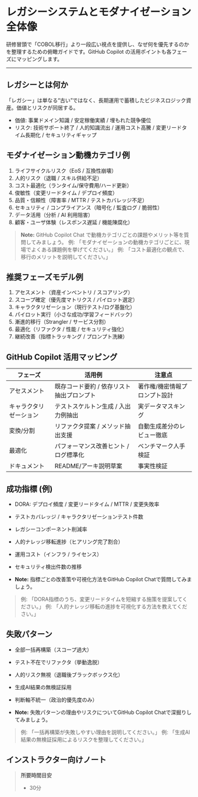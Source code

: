 # レガシーシステムとモダナイゼーション全体像

研修冒頭で「COBOL移行」より一段広い視点を提供し、なぜ何を優先するのかを整理するための俯瞰ガイドです。GitHub Copilot の活用ポイントも各フェーズにマッピングします。

---

## レガシーとは何か
「レガシー」は単なる“古い”ではなく、長期運用で蓄積したビジネスロジック資産。価値とリスクが同居する。
- 価値: 事業ドメイン知識 / 安定稼働実績 / 埋もれた競争優位
- リスク: 技術サポート終了 / 人的知識流出 / 運用コスト高騰 / 変更リードタイム長期化 / セキュリティギャップ

## モダナイゼーション動機カテゴリ例
1. ライフサイクルリスク（EoS / 互換性崩壊）
2. 人的リスク（退職 / スキル供給不足）
3. コスト最適化（ランタイム/保守費用/ハード更新）
4. 俊敏性（変更リードタイム / デプロイ頻度）
5. 品質・信頼性（障害率 / MTTR / テストカバレッジ不足）
6. セキュリティ / コンプライアンス（暗号化 / 監査ログ / 脆弱性）
7. データ活用（分析 / AI 利用阻害）
8. 顧客・ユーザ体験（レスポンス遅延 / 機能陳腐化）

> **Note:** GitHub Copilot Chat で動機カテゴリごとの課題やメリット等を質問してみましょう。
> 例: 「モダナイゼーションの動機カテゴリごとに、現場でよくある課題例を挙げてください。」
> 例: 「コスト最適化の観点で、移行のメリットを説明してください。」

## 推奨フェーズモデル例
1. アセスメント（資産インベントリ / スコアリング）
2. スコープ確定（優先度マトリクス / パイロット選定）
3. キャラクタリゼーション（現行テスト/ログ基盤化）
4. パイロット実行（小さな成功/学習フィードバック）
5. 漸進的移行（Strangler / サービス分割）
6. 最適化（リファクタ / 性能 / セキュリティ強化）
7. 継続改善（指標トラッキング / プロンプト洗練）

## GitHub Copilot 活用マッピング
| フェーズ | 活用例 | 注意点 |
|----------|--------|--------|
| アセスメント | 既存コード要約 / 依存リスト抽出プロンプト | 著作権/機密情報プロンプト設計 |
| キャラクタリゼーション | テストスケルトン生成 / 入出力例抽出 | 実データマスキング |
| 変換/分割 | リファクタ提案 / メソッド抽出支援 | 自動生成差分のレビュー徹底 |
| 最適化 | パフォーマンス改善ヒント / ログ標準化 | ベンチマーク人手検証 |
| ドキュメント | README/アーキ説明草案 | 事実性検証 |

## 成功指標 (例)
 - DORA: デプロイ頻度 / 変更リードタイム / MTTR / 変更失敗率
- テストカバレッジ / キャラクタリゼーションテスト件数
- レガシーコンポーネント削減率
- 人的ナレッジ移転進捗（ヒアリング完了割合）
- 運用コスト（インフラ / ライセンス）
- セキュリティ検出件数の推移

- **Note:** 指標ごとの改善策や可視化方法をGitHub Copilot Chatで質問してみましょう。
> 例: 「DORA指標のうち、変更リードタイムを短縮する施策を提案してください。」
> 例: 「人的ナレッジ移転の進捗を可視化する方法を教えてください。」

## 失敗パターン
- 全部一括再構築（スコープ過大）
- テスト不在でリファクタ（挙動逸脱）
- 人的リスク無視（退職後ブラックボックス化）
- 生成AI結果の無検証採用
- 判断軸不統一（政治的優先度のみ）

- **Note:** 失敗パターンの理由やリスクについてGitHub Copilot Chatで深掘りしてみましょう。
> 例: 「一括再構築が失敗しやすい理由を説明してください。」
> 例: 「生成AI結果の無検証採用によるリスクを整理してください。」

## インストラクター向けノート
> **所要時間目安**
> - 30分